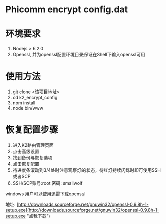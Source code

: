
# Phicomm encrypt config.dat

# 环境要求

1. Nodejs > 6.2.0
1. Openssl, 并为openssl配置环境目录保证在Shell下输入openssl可用

# 使用方法

1. git clone <该项目地址>
1. cd k2_encrypt_config
1. npm install
1. node bin/www

# 恢复配置步骤

1. 进入K2路由管理页面
1. 点击高级设置
1. 找到备份与恢复选项
1. 点击恢复配置
1. 待进度条滚动到3/4处时注意观察灯的状态，待红灯持续闪烁时即可使用SSH或者SCP
1. SSH/SCP账号:root   密码: smallwolf

windows 用户可以使用迅雷下载openssl

地址: [http://downloads.sourceforge.net/gnuwin32/openssl-0.9.8h-1-setup.exe](http://downloads.sourceforge.net/gnuwin32/openssl-0.9.8h-1-setup.exe "点我下载")

